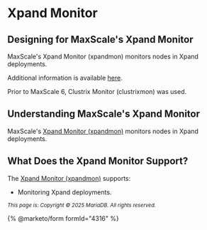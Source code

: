# Xpand Monitor

##

## Designing for MaxScale's Xpand Monitor

MaxScale's Xpand Monitor (xpandmon) monitors nodes in Xpand deployments.

Additional information is available [here](../../../../../en/mariadb-maxscale-2208-xpand-monitor/).

Prior to MaxScale 6, Clustrix Monitor (clustrixmon) was used.

## Understanding MaxScale's Xpand Monitor

MaxScale's [Xpand Monitor (xpandmon)](../../../../../en/mariadb-maxscale-2208-xpand-monitor/) monitors nodes in Xpand deployments.

## What Does the Xpand Monitor Support?

The [Xpand Monitor (xpandmon)](../../../../../en/mariadb-maxscale-2208-xpand-monitor/) supports:

* Monitoring Xpand deployments.

<sub>_This page is: Copyright © 2025 MariaDB. All rights reserved._</sub>

{% @marketo/form formId="4316" %}
